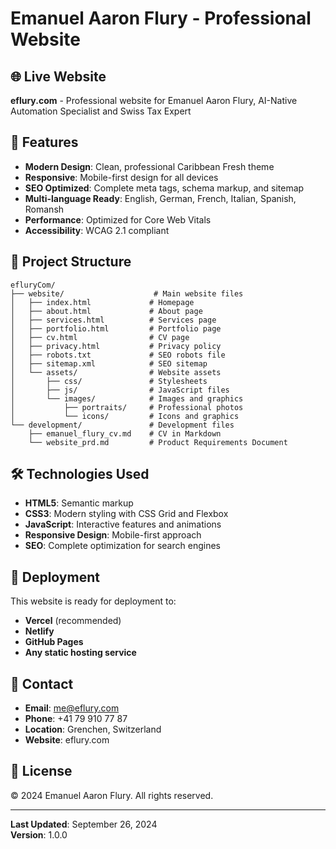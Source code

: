# Emanuel Aaron Flury - Professional Website

## 🌐 Live Website
**eflury.com** - Professional website for Emanuel Aaron Flury, AI-Native Automation Specialist and Swiss Tax Expert

## 🚀 Features

- **Modern Design**: Clean, professional Caribbean Fresh theme
- **Responsive**: Mobile-first design for all devices
- **SEO Optimized**: Complete meta tags, schema markup, and sitemap
- **Multi-language Ready**: English, German, French, Italian, Spanish, Romansh
- **Performance**: Optimized for Core Web Vitals
- **Accessibility**: WCAG 2.1 compliant

## 📁 Project Structure

```
efluryCom/
├── website/                    # Main website files
│   ├── index.html             # Homepage
│   ├── about.html             # About page
│   ├── services.html          # Services page
│   ├── portfolio.html         # Portfolio page
│   ├── cv.html                # CV page
│   ├── privacy.html           # Privacy policy
│   ├── robots.txt             # SEO robots file
│   ├── sitemap.xml            # SEO sitemap
│   └── assets/                # Website assets
│       ├── css/               # Stylesheets
│       ├── js/                # JavaScript files
│       └── images/            # Images and graphics
│           ├── portraits/     # Professional photos
│           └── icons/         # Icons and graphics
└── development/               # Development files
    ├── emanuel_flury_cv.md    # CV in Markdown
    └── website_prd.md         # Product Requirements Document
```

## 🛠️ Technologies Used

- **HTML5**: Semantic markup
- **CSS3**: Modern styling with CSS Grid and Flexbox
- **JavaScript**: Interactive features and animations
- **Responsive Design**: Mobile-first approach
- **SEO**: Complete optimization for search engines

## 🚀 Deployment

This website is ready for deployment to:
- **Vercel** (recommended)
- **Netlify**
- **GitHub Pages**
- **Any static hosting service**

## 📧 Contact

- **Email**: me@eflury.com
- **Phone**: +41 79 910 77 87
- **Location**: Grenchen, Switzerland
- **Website**: eflury.com

## 📄 License

© 2024 Emanuel Aaron Flury. All rights reserved.

---

**Last Updated**: September 26, 2024  
**Version**: 1.0.0
